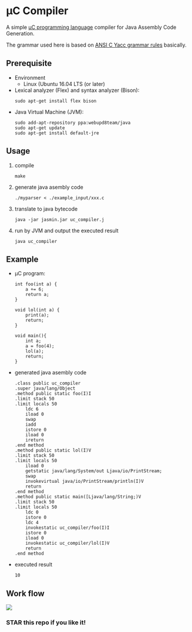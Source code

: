 # µC Compiler
A simple [µC programming language](https://www.it.uu.se/katalog/aleji304/CompilersProject/uc.html) compiler for Java Assembly Code Generation.

The grammar used here is based on [ANSI C Yacc grammar rules](http://www.quut.com/c/ANSI-C-grammar-y.html) basically.

## Prerequisite
* Environment
    - Linux (Ubuntu 16.04 LTS (or later)
* Lexical analyzer (Flex) and syntax analyzer (Bison):
    ```
    sudo apt-get install flex bison
    ```
* Java Virtual Machine (JVM):
    ```
    sudo add-apt-repository ppa:webupd8team/java
    sudo apt-get update
    sudo apt-get install default-jre
    ```

## Usage
1. compile
    ```
    make
    ```
2. generate java asembly code
    ```
    ./myparser < ./example_input/xxx.c
    ```
3. translate to java bytecode
    ```
    java -jar jasmin.jar uc_compiler.j
    ```
4. run by JVM and output the executed result
    ```
    java uc_compiler
    ```
## Example
- µC program:
    ```
    int foo(int a) {
        a += 6;
        return a;
    }

    void lol(int a) {
        print(a);
        return;
    }

    void main(){
        int a;
        a = foo(4);
        lol(a);
        return;
    }

    ```

- generated java asembly code
    ```
    .class public uc_compiler
    .super java/lang/Object
    .method public static foo(I)I
    .limit stack 50
    .limit locals 50
        ldc 6
        iload 0
        swap
        iadd
        istore 0
        iload 0
        ireturn
    .end method
    .method public static lol(I)V
    .limit stack 50
    .limit locals 50
        iload 0
        getstatic java/lang/System/out Ljava/io/PrintStream;
        swap
        invokevirtual java/io/PrintStream/println(I)V
        return
    .end method
    .method public static main([Ljava/lang/String;)V
    .limit stack 50
    .limit locals 50
        ldc 0
        istore 0
        ldc 4
        invokestatic uc_compiler/foo(I)I
        istore 0
        iload 0
        invokestatic uc_compiler/lol(I)V
        return
    .end method

    ```
- executed result
    ```
    10
    ```

## Work flow
![](https://i.imgur.com/2XDz97R.png)

### STAR this repo if you like it!